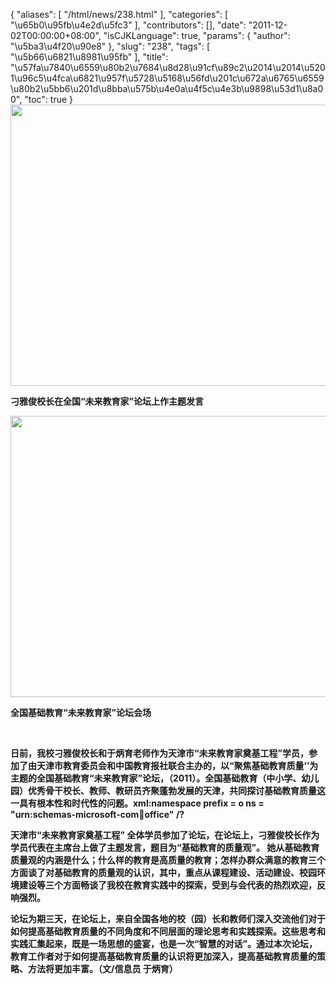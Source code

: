{
    "aliases": [
        "/html/news/238.html"
    ],
    "categories": [
        "\u65b0\u95fb\u4e2d\u5fc3"
    ],
    "contributors": [],
    "date": "2011-12-02T00:00:00+08:00",
    "isCJKLanguage": true,
    "params": {
        "author": "\u5ba3\u4f20\u90e8"
    },
    "slug": "238",
    "tags": [
        "\u5b66\u6821\u8981\u95fb"
    ],
    "title": "\u57fa\u7840\u6559\u80b2\u7684\u8d28\u91cf\u89c2\u2014\u2014\u5201\u96c5\u4fca\u6821\u957f\u5728\u5168\u56fd\u201c\u672a\u6765\u6559\u80b2\u5bb6\u201d\u8bba\u575b\u4e0a\u4f5c\u4e3b\u9898\u53d1\u8a00",
    "toc": true
}
**<img
    src="https://cdn.tfls.online/mirror/full/24484047389cf5c35a08f67a600afc5e35df80de.jpg"
    style="display:block;margin-left:auto;margin-right:auto;"
    decoding="async"
    fetchpriority="auto"
    loading="lazy"
    height="450"
    width="600"
/>**

**刁雅俊校长在全国“未来教育家”论坛上作主题发言**

**<img
    src="https://cdn.tfls.online/mirror/full/7078dada1aee0635ebfa249bd4eacde27455a65c.jpg"
    style="display:block;margin-left:auto;margin-right:auto;"
    decoding="async"
    fetchpriority="auto"
    loading="lazy"
    height="450"
    width="600"
/>**

**全国基础教育“未来教育家”论坛会场**

 

**日前，我校刁雅俊校长和于炳育老师作为天津市“未来教育家奠基工程”学员，参加了由天津市教育委员会和中国教育报社联合主办的，以“聚焦基础教育质量’’为主题的全国基础教育“未来教育家”论坛，（2011）。全国基础教育（中小学、幼儿园）优秀骨干校长、教师、教研员齐聚蓬勃发展的天津，共同探讨基础教育质量这一具有根本性和时代性的问题。xml:namespace prefix = o ns = "urn:schemas-microsoft-com:office:office" /?**

**天津市“未来教育家奠基工程” 全体学员参加了论坛，在论坛上，刁雅俊校长作为学员代表在主席台上做了主题发言，题目为“基础教育的质量观”。 她从基础教育质量观的内涵是什么；什么样的教育是高质量的教育；怎样办群众满意的教育三个方面谈了对基础教育的质量观的认识，其中，重点从课程建设、活动建设、校园环境建设等三个方面畅谈了我校在教育实践中的探索，受到与会代表的热烈欢迎，反响强烈。**

**论坛为期三天，在论坛上，来自全国各地的校（园）长和教师们深入交流他们对于如何提高基础教育质量的不同角度和不同层面的理论思考和实践探索。这些思考和实践汇集起来，既是一场思想的盛宴，也是一次“智慧的对话”。通过本次论坛，教育工作者对于如何提高基础教育质量的认识将更加深入，提高基础教育质量的策略、方法将更加丰富。（文/信息员 于炳育）**

